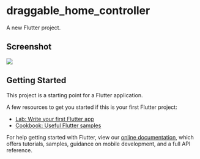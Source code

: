 # draggable_home_controller

A new Flutter project.

## Screenshot

![](https://github.com/der1598c/draggable_home_controller/blob/master/screenshots/device-2020-02-07-094446.gif)

## Getting Started

This project is a starting point for a Flutter application.

A few resources to get you started if this is your first Flutter project:

- [Lab: Write your first Flutter app](https://flutter.dev/docs/get-started/codelab)
- [Cookbook: Useful Flutter samples](https://flutter.dev/docs/cookbook)

For help getting started with Flutter, view our
[online documentation](https://flutter.dev/docs), which offers tutorials,
samples, guidance on mobile development, and a full API reference.
